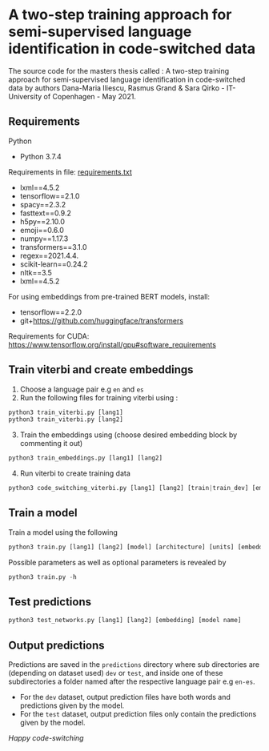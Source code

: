 # A two-step training approach for semi-supervised language identification in code-switched data
The source code for the masters thesis called : A two-step training approach for semi-supervised language identification in code-switched data by authors Dana-Maria Iliescu, Rasmus Grand & Sara Qirko - IT-University of Copenhagen - May 2021.

## Requirements
Python

- Python 3.7.4

Requirements in file: [requirements.txt](requirements.txt)
- lxml==4.5.2
- tensorflow==2.1.0
- spacy==2.3.2
- fasttext==0.9.2
- h5py==2.10.0
- emoji==0.6.0
- numpy==1.17.3
- transformers==3.1.0
- regex==2021.4.4.
- scikit-learn==0.24.2
- nltk==3.5
- lxml==4.5.2

For using embeddings from pre-trained BERT models, install:
- tensorflow==2.2.0
- git+https://github.com/huggingface/transformers

Requirements for CUDA:
https://www.tensorflow.org/install/gpu#software_requirements

## Train viterbi and create embeddings
1. Choose a language pair e.g ```en``` and ```es```
2. Run the following files for training viterbi using :
```python
python3 train_viterbi.py [lang1]
python3 train_viterbi.py [lang2]
```
3. Train the embeddings using (choose desired embedding block by commenting it out)
```python
python3 train_embeddings.py [lang1] [lang2]
```
4. Run viterbi to create training data
```python
python3 code_switching_viterbi.py [lang1] [lang2] [train|train_dev] [embedding]
```

## Train a model
Train a model using the following
```python
python3 train.py [lang1] [lang2] [model] [architecture] [units] [embedding] [optimizer] [learning_rate] [epochs] [batch_size] [optional parameters]
```
Possible parameters as well as optional parameters is revealed by 
```python 
python3 train.py -h
```

## Test predictions
```python 
python3 test_networks.py [lang1] [lang2] [embedding] [model name]
```

## Output predictions
Predictions are saved in the ``predictions`` directory where sub directories are (depending on dataset used) ``dev`` or ``test``, and inside one of these subdirectories a folder named after the respective language pair e.g ``en-es``.

- For the ``dev`` dataset, output prediction files have both words and predictions given by the model. 
- For the ``test`` dataset, output prediction files only contain the predictions given by the model.

_Happy code-switching_



